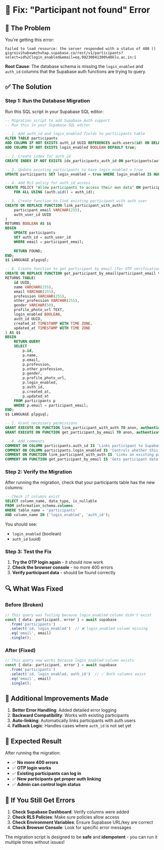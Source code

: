 # 🔧 Fix: "Participant not found" Error

## 🚨 **The Problem**

You're getting this error:
```
Failed to load resource: the server responded with a status of 400 ()
giqroivihabxwmzhvhap.supabase.co/rest/v1/participants?select=id%2Clogin_enabled&email=eq.99230041300%40klu.ac.in:1
```

**Root Cause**: The database schema is missing the `login_enabled` and `auth_id` columns that the Supabase auth functions are trying to query.

## ✅ **The Solution**

### **Step 1: Run the Database Migration**

Run this SQL script in your Supabase SQL editor:

```sql
-- Migration script to add Supabase Auth support
-- Run this in your Supabase SQL editor

-- 1. Add auth_id and login_enabled fields to participants table
ALTER TABLE participants 
ADD COLUMN IF NOT EXISTS auth_id UUID REFERENCES auth.users(id) ON DELETE SET NULL,
ADD COLUMN IF NOT EXISTS login_enabled BOOLEAN DEFAULT true;

-- 2. Create index for auth_id
CREATE INDEX IF NOT EXISTS idx_participants_auth_id ON participants(auth_id);

-- 3. Update existing participants to have login_enabled = true
UPDATE participants SET login_enabled = true WHERE login_enabled IS NULL;

-- 4. Add RLS policy for auth_id access
CREATE POLICY "Allow participants to access their own data" ON participants
    FOR ALL USING (auth.uid() = auth_id);

-- 5. Create function to link existing participant with auth user
CREATE OR REPLACE FUNCTION link_participant_with_auth(
    participant_email VARCHAR(255),
    auth_user_id UUID
)
RETURNS BOOLEAN AS $$
BEGIN
    UPDATE participants 
    SET auth_id = auth_user_id 
    WHERE email = participant_email;
    
    RETURN FOUND;
END;
$$ LANGUAGE plpgsql;

-- 6. Create function to get participant by email (for OTP verification)
CREATE OR REPLACE FUNCTION get_participant_by_email(participant_email VARCHAR(255))
RETURNS TABLE(
    id UUID,
    name VARCHAR(255),
    email VARCHAR(255),
    profession VARCHAR(255),
    other_profession VARCHAR(255),
    gender VARCHAR(50),
    profile_photo_url TEXT,
    login_enabled BOOLEAN,
    auth_id UUID,
    created_at TIMESTAMP WITH TIME ZONE,
    updated_at TIMESTAMP WITH TIME ZONE
) AS $$
BEGIN
    RETURN QUERY
    SELECT 
        p.id,
        p.name,
        p.email,
        p.profession,
        p.other_profession,
        p.gender,
        p.profile_photo_url,
        p.login_enabled,
        p.auth_id,
        p.created_at,
        p.updated_at
    FROM participants p
    WHERE p.email = participant_email;
END;
$$ LANGUAGE plpgsql;

-- 7. Grant necessary permissions
GRANT EXECUTE ON FUNCTION link_participant_with_auth TO anon, authenticated;
GRANT EXECUTE ON FUNCTION get_participant_by_email TO anon, authenticated;

-- 8. Add comments
COMMENT ON COLUMN participants.auth_id IS 'Links participant to Supabase auth user';
COMMENT ON COLUMN participants.login_enabled IS 'Controls whether this participant can log in to the system';
COMMENT ON FUNCTION link_participant_with_auth IS 'Links an existing participant with a Supabase auth user';
COMMENT ON FUNCTION get_participant_by_email IS 'Gets participant data by email address';
```

### **Step 2: Verify the Migration**

After running the migration, check that your participants table has the new columns:

```sql
-- Check if columns exist
SELECT column_name, data_type, is_nullable 
FROM information_schema.columns 
WHERE table_name = 'participants' 
AND column_name IN ('login_enabled', 'auth_id');
```

You should see:
- `login_enabled` (boolean)
- `auth_id` (uuid)

### **Step 3: Test the Fix**

1. **Try the OTP login again** - it should now work
2. **Check the browser console** - no more 400 errors
3. **Verify participant data** - should be found correctly

## 🔍 **What Was Fixed**

### **Before (Broken)**
```typescript
// This query was failing because login_enabled column didn't exist
const { data: participant, error } = await supabase
  .from('participants')
  .select('id, login_enabled')  // ❌ login_enabled column missing
  .eq('email', email)
  .single();
```

### **After (Fixed)**
```typescript
// This query now works because login_enabled column exists
const { data: participant, error } = await supabase
  .from('participants')
  .select('id, login_enabled, auth_id')  // ✅ Both columns exist
  .eq('email', email)
  .single();
```

## 🚀 **Additional Improvements Made**

1. **Better Error Handling**: Added detailed error logging
2. **Backward Compatibility**: Works with existing participants
3. **Auto-linking**: Automatically links participants with auth users
4. **Fallback Logic**: Handles cases where `auth_id` is not set yet

## 🎯 **Expected Result**

After running the migration:
- ✅ **No more 400 errors**
- ✅ **OTP login works**
- ✅ **Existing participants can log in**
- ✅ **New participants get proper auth linking**
- ✅ **Admin can control login status**

## 🔧 **If You Still Get Errors**

1. **Check Supabase Dashboard**: Verify columns were added
2. **Check RLS Policies**: Make sure policies allow access
3. **Check Environment Variables**: Ensure Supabase URL/key are correct
4. **Check Browser Console**: Look for specific error messages

The migration script is designed to be **safe** and **idempotent** - you can run it multiple times without issues!
